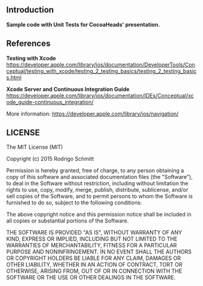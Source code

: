 Introduction
------------

<b>Sample code with Unit Tests for CocoaHeads' presentation.</b>

References
------------

<b>Testing with Xcode</b><br>
https://developer.apple.com/library/ios/documentation/DeveloperTools/Conceptual/testing_with_xcode/testing_2_testing_basics/testing_2_testing_basics.html

<b>Xcode Server and Continuous Integration Guide</b>
https://developer.apple.com/library/ios/documentation/IDEs/Conceptual/xcode_guide-continuous_integration/

More information: https://developer.apple.com/library/ios/navigation/

LICENSE
--------------

The MIT License (MIT)

Copyright (c) 2015 Rodrigo Schmitt

Permission is hereby granted, free of charge, to any person obtaining a copy
of this software and associated documentation files (the "Software"), to deal
in the Software without restriction, including without limitation the rights
to use, copy, modify, merge, publish, distribute, sublicense, and/or sell
copies of the Software, and to permit persons to whom the Software is
furnished to do so, subject to the following conditions:

The above copyright notice and this permission notice shall be included in all
copies or substantial portions of the Software.

THE SOFTWARE IS PROVIDED "AS IS", WITHOUT WARRANTY OF ANY KIND, EXPRESS OR
IMPLIED, INCLUDING BUT NOT LIMITED TO THE WARRANTIES OF MERCHANTABILITY,
FITNESS FOR A PARTICULAR PURPOSE AND NONINFRINGEMENT. IN NO EVENT SHALL THE
AUTHORS OR COPYRIGHT HOLDERS BE LIABLE FOR ANY CLAIM, DAMAGES OR OTHER
LIABILITY, WHETHER IN AN ACTION OF CONTRACT, TORT OR OTHERWISE, ARISING FROM,
OUT OF OR IN CONNECTION WITH THE SOFTWARE OR THE USE OR OTHER DEALINGS IN THE
SOFTWARE.
